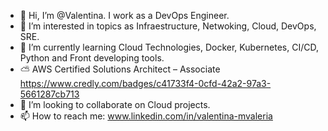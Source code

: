 - 👋 Hi, I’m @Valentina. I work as a DevOps Engineer.
- 👀 I’m interested in topics as Infraestructure, Netwoking, Cloud, DevOps, SRE.
- 🌱 I’m currently learning Cloud Technologies, Docker, Kubernetes, CI/CD, Python and Front developing tools.
- ⛅️ AWS Certified Solutions Architect – Associate https://www.credly.com/badges/c41733f4-0cfd-42a2-97a3-5661287cb713
- 💞️ I’m looking to collaborate on Cloud projects.
- 📫 How to reach me: www.linkedin.com/in/valentina-mvaleria

<!---
vmunozvaleria/vmunozvaleria is a ✨ special ✨ repository because its `README.md` (this file) appears on your GitHub profile.
You can click the Preview link to take a look at your changes.
--->
